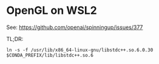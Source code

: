 # OpenGL on WSL2
See: https://github.com/openai/spinningup/issues/377

TL;DR: 
```
ln -s -f /usr/lib/x86_64-linux-gnu/libstdc++.so.6.0.30 $CONDA_PREFIX/lib/libstdc++.so.6
```
